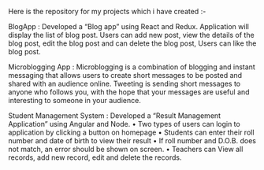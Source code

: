 Here is the repository for my projects which i have created :-

BlogApp : Developed a “Blog app” using React and Redux. Application will display 
the list of blog post. Users can add new post, view the details of the blog post, 
edit the blog post and can delete the blog post, Users can like the blog post.

Microblogging App : Microblogging is a combination of blogging and instant messaging that allows users to create short messages to be posted and shared with an audience online.
Tweeting is sending short messages to anyone who follows you, with the hope that your messages are useful and interesting to someone in your audience.

Student Management System :
 Developed a “Result Management Application” using Angular and Node.
• Two types of users can login to application by clicking a button on homepage
• Students can enter their roll number and date of birth to view their result
• If roll number and D.O.B. does not match, an error should be shown on screen.
• Teachers can View all records, add new record, edit and delete the records.


